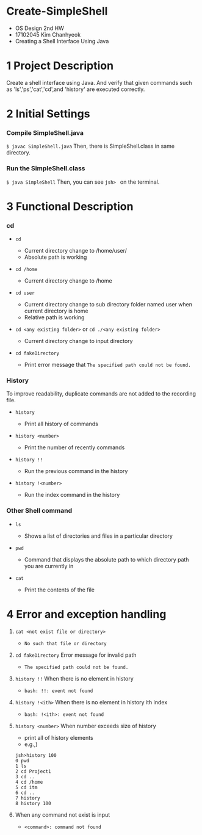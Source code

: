# Create-SimpleShell
* OS Design 2nd HW 
* 17102045 Kim Chanhyeok
* Creating a Shell Interface Using Java

# 1 Project Description
Create a shell interface using Java. And verify that given commands such as 
'ls','ps','cat','cd',and 'history' are executed correctly.

# 2 Initial Settings
### Compile SimpleShell.java
`$ javac SimpleShell.java` Then, there is SimpleShell.class in same directory.

### Run the SimpleShell.class
`$ java SimpleShell` Then, you can see `jsh> ` on the terminal.

# 3 Functional Description
### cd
* `cd`
    * Current directory change to /home/user/ 
    * Absolute path is working

* `cd /home`
    * Current directory change to /home

* `cd user`
    * Current directory change to sub directory folder named user when current directory is home
    * Relative path is working

* `cd <any existing folder>` or `cd ./<any existing folder>`
    * Current directory change to input directory

* `cd fakeDirectory`
    * Print error message that `The specified path could not be found.`

### History
To improve readability, duplicate commands are not added to the recording file.
* `history`
    * Print all history of commands

* `history <number>`
    * Print the number of recently commands
     
* `history !!`
    * Run the previous command in the history
	
* `history !<number>`
    * Run the <number> index command in the history

### Other Shell command
* `ls`
    * Shows a list of directories and files in a particular directory
    
* `pwd` 
    * Command that displays the absolute path to which directory path you are currently in

* `cat`
    * Print the contents of the file

# 4 Error and exception handling
1. `cat <not exist file or directory>`
    * `No such that file or directory`

2. `cd fakeDirectory` Error message for invalid path
    * `The specified path could not be found.`

3. `history !!` When there is no element in history
    * `bash: !!: event not found`

4. `history !<ith>` When there is no element in history ith index
    * `bash: !<ith>: event not found` 

5. `history <number>` When number exceeds size of history
    * print all of history elements
    * e.g.,)
    ```
	jsh>history 100
	0 pwd
	1 ls
	2 cd Project1
	3 cd ..
	4 cd /home
	5 cd itm
	6 cd ..
	7 history
	8 history 100
    ```

6. When any command not exist is input
    * `<command>: command not found`
